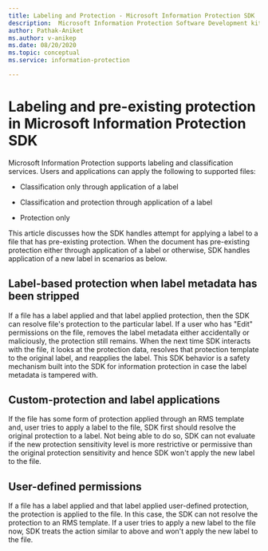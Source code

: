 ```yaml
---
title: Labeling and Protection - Microsoft Information Protection SDK
description:  Microsoft Information Protection Software Development kit operations.
author: Pathak-Aniket
ms.author: v-anikep
ms.date: 08/20/2020
ms.topic: conceptual
ms.service: information-protection

---
```


# Labeling and pre-existing protection in Microsoft Information Protection SDK

Microsoft Information Protection supports labeling and classification services. Users and applications can apply the following to supported files:

- Classification only through application of a label

- Classification and protection through application of a label

- Protection only

This article discusses how the SDK handles attempt for applying a label to a file that has pre-existing protection. When the document has pre-existing protection either through application of a label or otherwise, SDK handles application of a new label in scenarios as below.

## Label-based protection when label metadata has been stripped

If a file has a label applied and that label applied protection, then the SDK can resolve file's protection to the particular label. If a user who has "Edit" permissions on the file, removes the label metadata either accidentally or maliciously, the protection still remains. When the next time SDK interacts with the file, it looks at the protection data, resolves that protection template to the original label, and reapplies the label. This SDK behavior is a safety mechanism built into the SDK for information protection in case the label metadata is tampered with.

## Custom-protection and label applications

If the file has some form of protection applied through an RMS template and, user tries to apply a label to the file, SDK first should resolve the original protection to a label. Not being able to do so, SDK can not evaluate if the new protection sensitivity level is more restrictive or permissive than the original protection sensitivity and hence SDK won't apply the new label to the file.

## User-defined permissions

If a file has a label applied and that label applied user-defined protection, the protection is applied to the file. In this case, the SDK can not resolve the protection to an RMS template. If a user tries to apply a new label to the file now, SDK treats the action similar to above and won't apply the new label to the file.
